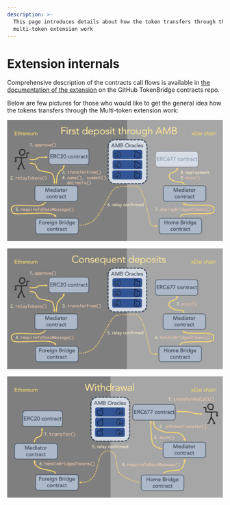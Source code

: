 ```yaml
---
description: >-
  This page introduces details about how the token transfers through the
  multi-token extension work
---
```


# Extension internals

Comprehensive description of the contracts call flows is available in [the documentation of the extension](https://github.com/poanetwork/tokenbridge-contracts/blob/master/contracts/upgradeable_contracts/multi_amb_erc20_to_erc677/callflows.md) on the GitHub TokenBridge contracts repo.

Below are few pictures for those who would like to get the general idea how the tokens transfers through the Multi-token extension work:

![](../../.gitbook/assets/image%20%2857%29.png)

![](../../.gitbook/assets/image%20%2860%29.png)

![](../../.gitbook/assets/image%20%2868%29.png)

